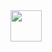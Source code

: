 <img src="https://github.com/Winterssssss/Winterssssss/blob/main/764fd61acf7d1982ade8a372c1b8e41b%20(1).jpg?raw=true" height=50px>
